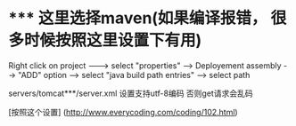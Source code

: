 

# *** 这里选择maven(如果编译报错， 很多时候按照这里设置下有用)
Right click on project ---> select "properties" --> Deployement assembly --> "ADD" option --> select "java build path entries" --> select path

servers/tomcat***/server.xml 设置支持utf-8编码  否则get请求会乱码
<Connector connectionTimeout="20000" port="8080" protocol="HTTP/1.1" redirectPort="8443" URIEncoding="UTF-8"/>

[按照这个设置]
(http://www.everycoding.com/coding/102.html)
